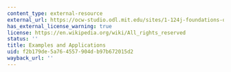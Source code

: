 ```yaml
---
content_type: external-resource
external_url: https://ocw-studio.odl.mit.edu/sites/1-124j-foundations-of-software-engineering-fall-2000/type/page/edit/c9c9104a-ac54-a054-d006-354e424ccb63/#3
has_external_license_warning: true
license: https://en.wikipedia.org/wiki/All_rights_reserved
status: ''
title: Examples and Applications
uid: f2b179de-5a76-4557-904d-b97b672015d2
wayback_url: ''
---
```

